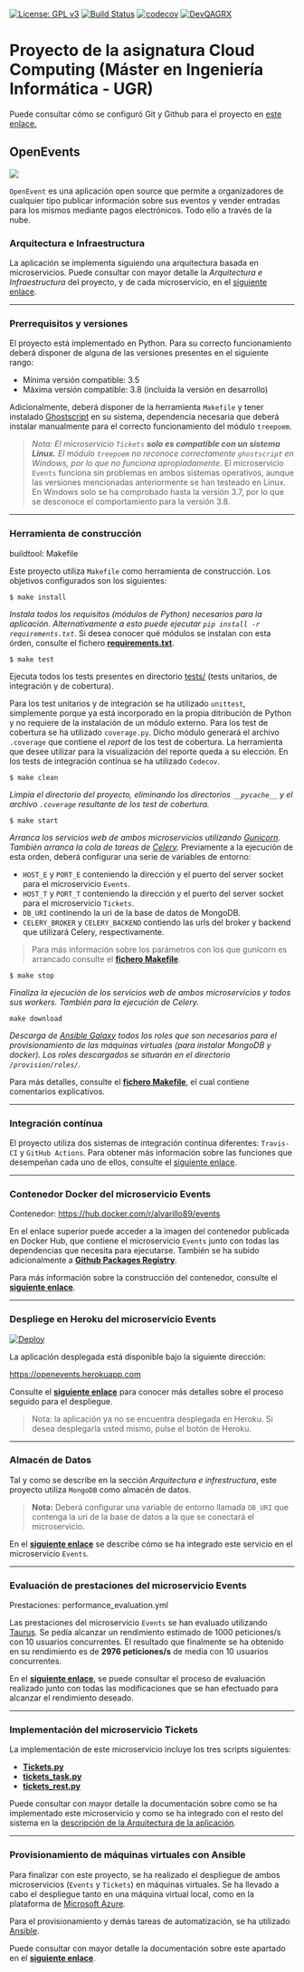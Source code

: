 [![License: GPL v3](https://img.shields.io/badge/License-GPLv3-blue.svg)](https://www.gnu.org/licenses/gpl-3.0)
[![Build Status](https://travis-ci.com/alvarillo89/OpenEvents.svg?branch=master)](https://travis-ci.com/alvarillo89/OpenEvents)
[![codecov](https://codecov.io/gh/alvarillo89/UGR-CC-Project/branch/master/graph/badge.svg)](https://codecov.io/gh/alvarillo89/UGR-CC-Project)
[![DevQAGRX](https://img.shields.io/badge/DevQAGRX-blueviolet?style=svg&logo=Git)](https://github.com/JJ/curso-tdd)

# Proyecto de la asignatura Cloud Computing (Máster en Ingeniería Informática - UGR)

Puede consultar cómo se configuró Git y Github para el proyecto en [este enlace.](https://github.com/alvarillo89/UGR-CC-Project/blob/master/docs/gitconfig.md)

## OpenEvents

![](https://github.com/alvarillo89/UGR-CC-Project/blob/master/docs/imgs/logo.png)

`OpenEvent` es una aplicación open source que permite a organizadores de cualquier tipo publicar información sobre sus eventos y vender entradas para los mismos mediante pagos electrónicos. Todo ello a través de la nube.

### Arquitectura e Infraestructura

La aplicación se implementa siguiendo una arquitectura basada en microservicios. Puede consultar con mayor detalle la *Arquitectura e Infraestructura* del proyecto, y de cada microservicio, en el [siguiente enlace](https://github.com/alvarillo89/UGR-CC-Project/blob/master/docs/architecture.md).

---

### Prerrequisitos y versiones

El proyecto está implementado en Python. Para su correcto funcionamiento deberá disponer de alguna de las versiones presentes en el siguiente rango:

+ Mínima versión compatible:  3.5 
+ Máxima versión compatible:  3.8 (incluída la versión en desarrollo)

Adicionalmente, deberá disponer de la herramienta `Makefile` y tener instalado [Ghostscript](https://www.ghostscript.com/) en su sistema, dependencia necesaria que deberá instalar manualmente para el correcto funcionamiento del módulo `treepoem`.

> *Nota: El microservicio `Tickets` **solo es compatible con un sistema Linux.** El módulo `treepoem` no reconoce correctamente `ghostscript` en Windows, por lo que no funciona apropiadamente*. El microservicio `Events` funciona sin problemas en ambos sistemas operativos, aunque  las versiones mencionadas anteriormente se han testeado en Linux. En Windows solo se ha comprobado hasta la versión 3.7, por lo que se desconoce el comportamiento para la versión 3.8.

---

### Herramienta de construcción

buildtool: Makefile

Este proyecto utiliza `Makefile` como herramienta de construcción. Los objetivos configurados son los siguientes:

```
$ make install
```

*Instala todos los requisitos (módulos de Python) necesarios para la aplicación. Alternativamente a esto puede ejecutar `pip install -r requirements.txt`*. Si desea conocer qué módulos se instalan con esta órden, consulte el fichero [**requirements.txt**](https://github.com/alvarillo89/UGR-CC-Project/blob/master/requirements.txt).

```
$ make test
```

Ejecuta todos los tests presentes en directorio [tests/](https://github.com/alvarillo89/UGR-CC-Project/tree/master/tests) (tests unitarios, de integración y de cobertura).  

Para los test unitarios y de integración se ha utilizado `unittest`, simplemente porque ya está incorporado en la propia ditribución de Python y no requiere de la instalación de un módulo externo. Para los test de cobertura se ha utilizado `coverage.py`. Dicho módulo generará el archivo `.coverage` que contiene el *report* de los test de cobertura. La herramienta que desee utilizar para la visualización del reporte queda a su elección. En los tests de integración contínua se ha utilizado `Codecov`.

```
$ make clean
```

*Limpia el directorio del proyecto, eliminando los directorios `__pycache__` y el archivo `.coverage` resultante de los test de cobertura.*

```
$ make start
```

*Arranca los servicios web de ambos microservicios utilizando [Gunicorn](https://gunicorn.org/). También arranca la cola de tareas de [Celery](http://www.celeryproject.org/).* Previamente a la ejecución de esta orden, deberá configurar una serie de variables de entorno: 

- `HOST_E` y `PORT_E` conteniendo la dirección y el puerto del server socket para el microservicio `Events`.
- `HOST_T` y `PORT_T` conteniendo la dirección y el puerto del server socket para el microservicio `Tickets`.
- `DB_URI` continendo la uri de la base de datos de MongoDB.
- `CELERY_BROKER` y `CELERY_BACKEND` contiendo las urls del broker y backend que utilizará Celery, respectivamente. 

> Para más información sobre los parámetros con los que gunicorn es arrancado consulte el [**fichero Makefile**](https://github.com/alvarillo89/UGR-CC-Project/blob/master/Makefile).

```
$ make stop
```

*Finaliza la ejecución de los servicios web de ambos microservicios y todos sus workers. También para la ejecución de Celery.*

```
make download
```

*Descarga de [Ansible Galaxy](https://galaxy.ansible.com/home) todos los roles que son necesarios para el provisionamiento de las máquinas virtuales (para instalar MongoDB y docker). Los roles descargados se situarán en el directorio `/provision/roles/`*.

Para más detalles, consulte el [**fichero Makefile**](https://github.com/alvarillo89/UGR-CC-Project/blob/master/Makefile), el cual contiene comentarios explicativos.

---

### Integración contínua

El proyecto utiliza dos sistemas de integración contínua diferentes: `Travis-CI` y `GitHub Actions`. Para obtener más información sobre las funciones que desempeñan cada uno de ellos, consulte el [siguiente enlace](https://github.com/alvarillo89/UGR-CC-Project/blob/master/docs/ci.md).

----

### Contenedor Docker del microservicio Events

Contenedor: https://hub.docker.com/r/alvarillo89/events

En el enlace superior puede acceder a la imagen del contenedor publicada en Docker Hub, que contiene el microservicio `Events` junto con todas las dependencias que necesita para ejecutarse. También se ha subido adicionalmente a [**Github Packages Registry**](https://github.com/alvarillo89/UGR-CC-Project/packages/63964).

Para más información sobre la construcción del contenedor, consulte el [**siguiente enlace**](https://github.com/alvarillo89/UGR-CC-Project/blob/master/docs/docker.md).

---

### Despliege en Heroku del microservicio Events

[![Deploy](https://www.herokucdn.com/deploy/button.svg)](https://heroku.com/deploy)

La aplicación desplegada está disponible bajo la siguiente dirección:

https://openevents.herokuapp.com

Consulte el [**siguiente enlace**](https://github.com/alvarillo89/UGR-CC-Project/blob/master/docs/heroku.md) para conocer más detalles sobre el proceso seguido para el despliegue.

> Nota: la aplicación ya no se encuentra desplegada en Heroku. Si desea desplegarla usted mismo, pulse el botón de Heroku.

---

### Almacén de Datos

Tal y como se describe en la sección *Arquitectura e infrestructura*, este proyecto utiliza `MongoDB` como almacén de datos. 

> **Nota:** Deberá configurar una variable de entorno llamada `DB_URI` que contenga la uri de la base de datos a la que se conectará el microservicio.

En el [**siguiente enlace**](https://github.com/alvarillo89/UGR-CC-Project/blob/master/docs/mongo.md) se describe cómo se ha integrado este servicio en el microservicio `Events`.

---

### Evaluación de prestaciones del microservicio Events

Prestaciones: performance_evaluation.yml

Las prestaciones del microservicio `Events` se han evaluado utilizando [Taurus](https://gettaurus.org/). Se pedía alcanzar un rendimiento estimado de 1000 peticiones/s con 10 usuarios concurrentes. El resultado que finalmente se ha obtenido en su rendimiento es de **2976 peticiones/s** de media con 10 usuarios concurrentes.

En el [**siguiente enlace**](https://github.com/alvarillo89/UGR-CC-Project/blob/master/docs/performance.md), se puede consultar el proceso de evaluación realizado junto con todas las modificaciones que se han efectuado para alcanzar el rendimiento deseado.

---

### Implementación del microservicio Tickets

La implementación de este microservicio incluye los tres scripts siguientes:

- [**Tickets.py**](https://github.com/alvarillo89/UGR-CC-Project/blob/master/src/Tickets.py)
- [**tickets_task.py**](https://github.com/alvarillo89/UGR-CC-Project/blob/master/src/tickets_tasks.py)
- [**tickets_rest.py**](https://github.com/alvarillo89/UGR-CC-Project/blob/master/src/tickets_rest.py)

Puede consultar con mayor detalle la documentación sobre como se ha implementado este microservicio y como se ha integrado con el resto del sistema en la [descripción de la Arquitectura de la aplicación](https://github.com/alvarillo89/UGR-CC-Project/blob/master/docs/architecture.md).

---

### Provisionamiento de máquinas virtuales con Ansible

Para finalizar con este proyecto, se ha realizado el despliegue de ambos microservicios (`Events` y `Tickets`) en máquinas virtuales. Se ha llevado a cabo el despliegue tanto en una máquina virtual local, como en la plataforma de [Microsoft Azure](https://azure.microsoft.com/es-es/).

Para el provisionamiento y demás tareas de automatización, se ha utilizado [Ansible](https://www.ansible.com/).

Puede consultar con mayor detalle la documentación sobre este apartado en el [**siguiente enlace**](https://github.com/alvarillo89/UGR-CC-Project/blob/master/docs/ansible.md).
